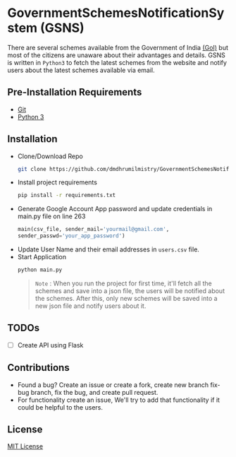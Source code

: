 # GovernmentSchemesNotificationSystem (GSNS)

There are several schemes available from the Government of India [(GoI)](https://www.india.gov.in/) but most of the citizens are unaware about their advantages and details. GSNS is written in `Python3` to fetch the latest schemes from the website and notify users about the latest schemes available via email.

## Pre-Installation Requirements
- [Git](https://git-scm.com/)
- [Python 3](https://www.python.org/)

## Installation

- Clone/Download Repo
    ```bash
    git clone https://github.com/dmdhrumilmistry/GovernmentSchemesNotificationSystem.git
    ```
- Install project requirements
    ```bash
    pip install -r requirements.txt
    ```
- Generate Google Account App password and update credentials in main.py file on line 263
    ```python
    main(csv_file, sender_mail='yourmail@gmail.com',
    sender_passwd='your_app_password')
    ```
- Update User Name and their email addresses in `users.csv` file.
- Start Application
    ```bash
    python main.py
    ```
    > `Note` : When you run the project for first time, it'll fetch all the schemes and save into a json file, the users will be notified about the schemes. After this, only new schemes will be saved into a new json file and notify users about it.

## TODOs
- [ ] Create API using Flask

## Contributions
- Found a bug? Create an issue or create a fork, create new branch fix-bug branch, fix the bug, and create pull request.
- For functionality create an issue, We'll try to add that functionality if it could be helpful to the users.

## License
[MIT License](https://github.com/dmdhrumilmistry/GovernmentSchemesNotificationSystem/blob/master/LICENSE)

